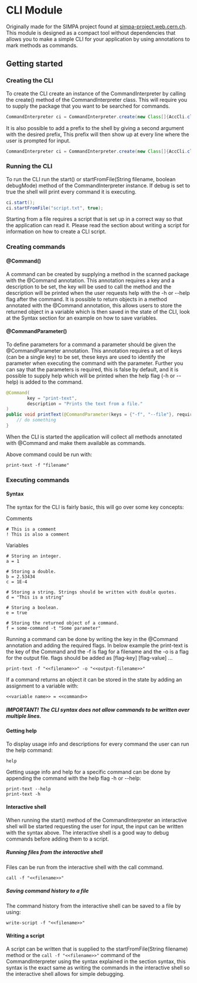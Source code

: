 # CLI Module
Originally made for the SIMPA project found at [simpa-project.web.cern.ch](https://simpa-project.web.cern.ch). This module is designed as a compact tool without dependencies that allows you to 
make a simple CLI for your application by using annotations to mark methods as commands.

## Getting started
### Creating the CLI
To create the CLI create an instance of the CommandInterpreter by calling the create() method of the CommandInterpreter class. 
This will require you to supply the package that you want to be searched for commands.
```java
CommandInterpreter ci = CommandInterpreter.create(new Class[]{AccCli.class});
```

It is also possible to add a prefix to the shell by giving a second argument with the desired prefix,
This prefix will then show up at every line where the user is prompted for input.
```java
CommandInterpreter ci = CommandInterpreter.create(new Class[]{AccCli.class}, "AccCli=> ");
```

### Running the CLI
To run the CLI run the start() or startFromFile(String filename, boolean debugMode) method of the CommandInterpreter instance.
If debug is set to true the shell will print every command it is executing.
```java
ci.start();
ci.startFromFile("script.txt", true);
```
Starting from a file requires a script that is set up in a correct way so that the application can read it.
Please read the section about writing a script for information on how to create a CLI script.

### Creating commands
#### @Command()
A command can be created by supplying a method in the scanned package with the @Command annotation.
This annotation requires a key and a description to be set, the key will be used to call the method
and the description will be printed when the user requests help with the -h or --help flag after the command.
It is possible to return objects in a method annotated with the @Command annotation, this allows users to store
the returned object in a variable which is then saved in the state of the CLI, look at the Syntax section for an example
on how to save variables.
#### @CommandParameter()
To define parameters for a command a parameter should be given the @CommandParameter annotation. This annotation
requires a set of keys (can be a single key) to be set, these keys are used to identify the parameter when executing the
command with the parameter. Further you can say that the parameters is required, this is false by default, and it is possible
to supply help which will be printed when the help flag (-h or --help) is added to the command.
```java
@Command(
        key = "print-text",
        description = "Prints the text from a file."
)
public void printText(@CommandParameter(keys = {"-f", "--file"}, required = true, help = "File to read from.") String fileName) {
    // do something
}
```

When the CLI is started the application will collect all methods annotated with @Command and make them available as commands.

Above command could be run with:
```text
print-text -f "filename"
```
### Executing commands
#### Syntax
The syntax for the CLI is fairly basic, this will go over some key concepts:

Comments
```text
# This is a comment
! This is also a comment
```
Variables
```text
# Storing an integer.
a = 1

# Storing a double.
b = 2.53434
c = 1E-4

# Storing a string. Strings should be written with double quotes.
d = "This is a string"

# Storing a boolean.
e = true

# Storing the returned object of a command.
f = some-command -t "Some parameter"
```

Running a command can be done by writing the key in the @Command annotation and adding the required flags.
In below example the print-text is the key of the Command and the -f is flag for a filename and the -o is a flag for the output file. 
flags should be added as <command-key> [flag-key] [flag-value] ...
```text
print-text -f "<<filename>>" -o "<<output-filename>>"
```

If a command returns an object it can be stored in the state by adding an assignment to a variable
with:
```text
<<variable name>> = <<command>>
```

##### IMPORTANT! The CLI syntax does not allow commands to be written over multiple lines.

#### Getting help
To display usage info and descriptions for every command the user can run the help command:
```text
help
```
Getting usage info and help for a specific command can be done by appending the command with the help flag -h or --help:
```text
print-text --help
print-text -h
```

#### Interactive shell
When running the start() method of the CommandInterpreter an interactive shell will be started
requesting the user for input, the input can be written with the syntax above. The interactive shell
is a good way to debug commands before adding them to a script.

##### Running files from the interactive shell
Files can be run from the interactive shell with the call command.
```text
call -f "<<filename>>"
```

##### Saving command history to a file
The command history from the interactive shell can be saved to a file by using:
```text
write-script -f "<<filename>>"
```

#### Writing a script
A script can be written that is supplied to the startFromFile(String filename) method or the ```call -f "<<filename>>"``` command 
of the CommandInterpreter using the syntax explained in the section syntax, this syntax is the exact same as writing the commands in the interactive shell
so the interactive shell allows for simple debugging.


